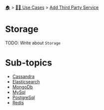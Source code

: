 <!--startTocHeader-->
[🏠](../../../README.md) > [👷🏽 Use Cases](../../README.md) > [Add Third Party Service](../README.md)
# Storage
<!--endTocHeader-->
TODO: Write about `Storage`
<!--startTocSubTopic-->
# Sub-topics
* [Cassandra](cassandra.md)
* [Elasticsearch](elasticsearch.md)
* [MongoDb](mongo-db.md)
* [MySql](my-sql.md)
* [PostgreSql](postgre-sql.md)
* [Redis](redis.md)
<!--endTocSubTopic-->